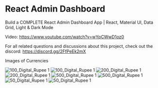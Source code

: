 # React Admin Dashboard

Build a COMPLETE React Admin Dashboard App | React, Material UI, Data Grid, Light & Dark Mode

Video: https://www.youtube.com/watch?v=wYpCWwD1oz0

For all related questions and discussions about this project, check out the discord: https://discord.gg/2FfPeEk2mX

Images of Currencies


![100_Digital_Rupee 1](https://github.com/somya0808/Digi/assets/76099618/f3c672c3-f604-4453-a354-10b70ae7b15e)
![100_Digital_Rupee 1](https://github.com/somya0808/Digi/assets/76099618/214d2ddb-f7da-42af-9132-bef1d88ba759)
![200_Digital_Rupee 1](https://github.com/somya0808/Digi/assets/76099618/dcd05318-f66e-4d73-bbfa-05d3388d28e1)
![200_Digital_Rupee 1](https://github.com/somya0808/Digi/assets/76099618/3c327cda-35da-4cf2-9a26-3b36abcde4fc)
![500_Digital_Rupee 1](https://github.com/somya0808/Digi/assets/76099618/9e8b33ac-e1d0-4c9d-981a-d16af3c8f481)
![500_Digital_Rupee 1](https://github.com/somya0808/Digi/assets/76099618/4fe10f13-f94c-4adf-a7b8-6a86cbc07cf5)
![50_Digital_Rupee 1](https://github.com/somya0808/Digi/assets/76099618/832c7bcc-de44-408f-a187-5ccbb6779dfc)
![50_Digital_Rupee 1](https://github.com/somya0808/Digi/assets/76099618/84098e51-4b56-4060-a7f0-7a61730922be)
